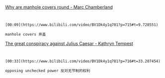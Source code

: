 [Why are manhole covers round - Marc Chamberland](https://www.bilibili.com/video/BV1Dk4y1q781?p=715)

```ad-note


[00:09](https://www.bilibili.com/video/BV1Dk4y1q781?p=715#t=9.728551)

manhole covers 井盖

```

[The great conspiracy against Julius Caesar - Kathryn Tempest](https://www.bilibili.com/video/BV1Dk4y1q781?p=716)

```ad-note


[00:33](https://www.bilibili.com/video/BV1Dk4y1q781?p=716#t=33.207454)

opposing unchecked power 反对无节制的权利

```